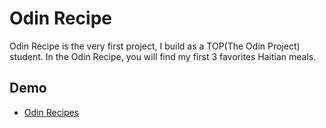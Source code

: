 # Odin Recipe
Odin Recipe is the very first project, I build as a TOP(The Odin Project) student. In the Odin Recipe, you will find my first 3 favorites Haitian meals.

## Demo
- [Odin Recipes](https://carljean.github.io/odin-recipes/)